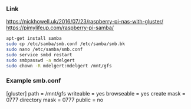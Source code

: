### Link
https://nickhowell.uk/2016/07/23/raspberry-pi-nas-with-gluster/
https://pimylifeup.com/raspberry-pi-samba/

```bash
apt-get install samba
sudo cp /etc/samba/smb.conf /etc/samba/smb.bk
sudo nano /etc/samba/smb.conf
sudo service smbd restart
sudo smbpasswd -a mdelgert
sudo chown -R mdelgert:mdelgert /mnt/gfs
```

### Example smb.conf
[gluster]
   path = /mnt/gfs
   writeable = yes
   browseable = yes
   create mask = 0777
   directory mask = 0777
   public = no